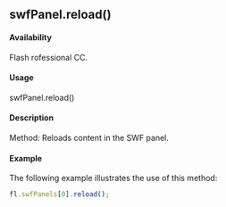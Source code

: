 ## swfPanel.reload()

#### Availability

Flash rofessional CC.

#### Usage

swfPanel.reload()

#### Description

Method: Reloads content in the SWF panel.

#### Example

The following example illustrates the use of this method:
```javascript
fl.swfPanels[0].reload();

```